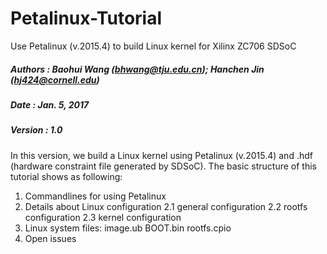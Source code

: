 # Petalinux-Tutorial
Use Petalinux (v.2015.4) to build Linux kernel for Xilinx ZC706 SDSoC

##### Authors : Baohui Wang (bhwang@tju.edu.cn); Hanchen Jin (hj424@cornell.edu)
##### Date    : Jan. 5, 2017
##### Version : 1.0

In this version, we build a Linux kernel using Petalinux (v.2015.4) and .hdf (hardware constraint file generated by SDSoC).
The basic structure of this tutorial shows as following:
1. Commandlines for using Petalinux
2. Details about Linux configuration
    2.1 general configuration
    2.2 rootfs configuration
    2.3 kernel configuration
3. Linux system files: image.ub BOOT.bin rootfs.cpio
4. Open issues

